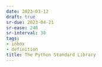 ```yaml
---
date: 2023-03-12
draft: true
sr-due: 2023-04-21
sr-ease: 248
sr-interval: 30
tags:
- inbox
- definition
title: The Python Standard Library
---
```


